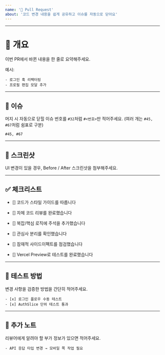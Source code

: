 ```yaml
---
name: '📝 Pull Request'
about: '코드 변경 내용을 쉽게 공유하고 이슈를 자동으로 닫아요'
---
```


---

# 📌 개요

이번 PR에서 바뀐 내용을 한 줄로 요약해주세요.

예시:

```
- 로그인 훅 리팩터링
- 프로필 편집 모달 추가
```

---

## 🔗 이슈

머지 시 자동으로 닫힐 이슈 번호를 `#32`처럼 `#<번호>`만 적어주세요.
(여러 개는 `#45, #67`처럼 쉼표로 구분)

```
#45, #67
```

---

## 📸 스크린샷

UI 변경이 있을 경우, Before / After 스크린샷을 첨부해주세요.

---

## ✅ 체크리스트

- [] 코드가 스타일 가이드를 따릅니다

- [] 자체 코드 리뷰를 완료했습니다

- [] 복잡/핵심 로직에 주석을 추가했습니다

- [] 관심사 분리를 확인했습니다

- [] 잠재적 사이드이펙트를 점검했습니다

- [] Vercel Preview로 테스트를 완료했습니다

---

## 🧪 테스트 방법

변경 사항을 검증한 방법을 간단히 적어주세요.

```
- [x] 로그인 플로우 수동 테스트
- [x] AuthSlice 단위 테스트 통과
```

---

## 📝 추가 노트

리뷰어에게 알려야 할 부가 정보가 있으면 적어주세요.

```
- API 응답 타입 변경 → 모바일 쪽 작업 필요
```
